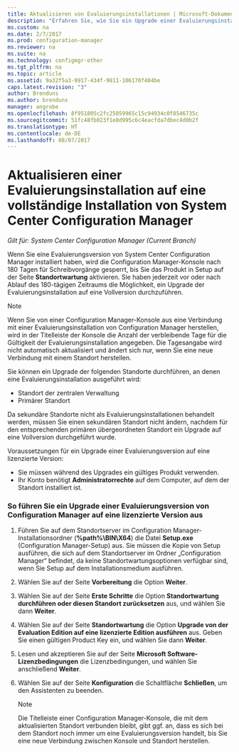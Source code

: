 ```yaml
---
title: Aktualisieren von Evaluierungsinstallationen | Microsoft-Dokumentation
description: "Erfahren Sie, wie Sie ein Upgrade einer Evaluierungsinstallation auf eine vollständige Installation von System Center Configuration Manager durchführen."
ms.custom: na
ms.date: 2/7/2017
ms.prod: configuration-manager
ms.reviewer: na
ms.suite: na
ms.technology: configmgr-other
ms.tgt_pltfrm: na
ms.topic: article
ms.assetid: 9a32f5a3-9917-434f-9811-106170f404be
caps.latest.revision: "3"
author: Brenduns
ms.author: brenduns
manager: angrobe
ms.openlocfilehash: 8f951805c2fc25059965c15c94934c0f8546735c
ms.sourcegitcommit: 51fc48fb023f1e8d995c6c4eacfda7dbec4d0b2f
ms.translationtype: HT
ms.contentlocale: de-DE
ms.lasthandoff: 08/07/2017
---
```

# <a name="upgrade-an-evaluation-installation-of-system-center-configuration-manager-to-a-full-installation"></a>Aktualisieren einer Evaluierungsinstallation auf eine vollständige Installation von System Center Configuration Manager

*Gilt für: System Center Configuration Manager (Current Branch)*

Wenn Sie eine Evaluierungsversion von System Center Configuration Manager installiert haben, wird die Configuration Manager-Konsole nach 180 Tagen für Schreibvorgänge gesperrt, bis Sie das Produkt in Setup auf der Seite **Standortwartung** aktivieren. Sie haben jederzeit vor oder nach Ablauf des 180-tägigen Zeitraums die Möglichkeit, ein Upgrade der Evaluierungsinstallation auf eine Vollversion durchzuführen.  

> [!NOTE]  
>  Wenn Sie von einer Configuration Manager-Konsole aus eine Verbindung mit einer Evaluierungsinstallation von Configuration Manager herstellen, wird in der Titelleiste der Konsole die Anzahl der verbleibende Tage für die Gültigkeit der Evaluierungsinstallation angegeben. Die Tagesangabe wird nicht automatisch aktualisiert und ändert sich nur, wenn Sie eine neue Verbindung mit einem Standort herstellen.  

 Sie können ein Upgrade der folgenden Standorte durchführen, an denen eine Evaluierungsinstallation ausgeführt wird:  

-   Standort der zentralen Verwaltung  
-   Primärer Standort  

Da sekundäre Standorte nicht als Evaluierungsinstallationen behandelt werden, müssen Sie einen sekundären Standort nicht ändern, nachdem für den entsprechenden primären übergeordneten Standort ein Upgrade auf eine Vollversion durchgeführt wurde.  

Voraussetzungen für ein Upgrade einer Evaluierungsversion auf eine lizenzierte Version:  

-   Sie müssen während des Upgrades ein gültiges Produkt verwenden.  
-   Ihr Konto benötigt **Administratorrechte** auf dem Computer, auf dem der Standort installiert ist.  

### <a name="to-upgrade-an-evaluation-version-of-configuration-manager-to-a-licensed-version"></a>So führen Sie ein Upgrade einer Evaluierungsversion von Configuration Manager auf eine lizenzierte Version aus  

1.  Führen Sie auf dem Standortserver im Configuration Manager-Installationsordner (**%path%\BIN\X64**) die Datei **Setup.exe** (Configuration Manager-Setup) aus. Sie müssen die Kopie von Setup ausführen, die sich auf dem Standortserver im Ordner „Configuration Manager“ befindet, da keine Standortwartungsoptionen verfügbar sind, wenn Sie Setup auf dem Installationsmedium ausführen.  
2.  Wählen Sie auf der Seite **Vorbereitung** die Option **Weiter**.  
3.  Wählen Sie auf der Seite **Erste Schritte** die Option **Standortwartung durchführen oder diesen Standort zurücksetzen** aus, und wählen Sie dann **Weiter**.  
4.  Wählen Sie auf der Seite **Standortwartung** die Option **Upgrade von der Evaluation Edition auf eine lizenzierte Edition ausführen** aus. Geben Sie einen gültigen Product Key ein, und wählen Sie dann **Weiter**.  
5.  Lesen und akzeptieren Sie auf der Seite **Microsoft Software-Lizenzbedingungen** die Lizenzbedingungen, und wählen Sie anschließend **Weiter**.  
6.  Wählen Sie auf der Seite **Konfiguration** die Schaltfläche **Schließen**, um den Assistenten zu beenden.  

    > [!NOTE]  
    >  Die Titelleiste einer Configuration Manager-Konsole, die mit dem aktualisierten Standort verbunden bleibt, gibt ggf. an, dass es sich bei dem Standort noch immer um eine Evaluierungsversion handelt, bis Sie eine neue Verbindung zwischen Konsole und Standort herstellen.  
